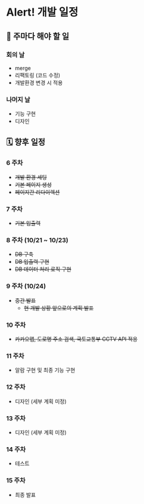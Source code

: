 # Alert! 개발 일정

## 🔧 주마다 해야 할 일

### 회의 날

- merge
- 리팩토링 (코드 수정)
- 개발환경 변경 시 적용

### 나머지 날

- 기능 구현
- 디자인

## 🗓 향후 일정

### 6 주차

- ~~개발 환경 세팅~~
- ~~기본 페이지 생성~~
- ~~페이지간 리다이렉션~~

### 7 주차

- ~~기본 입출력~~

### 8 주차 (10/21 ~ 10/23)

- ~~DB 구축~~
- ~~DB 입출력 구현~~
- ~~DB 데이터 처리 로직 구현~~

### 9 주차 (10/24)

- ~~중간 발표~~ 
  - ~~현 개발 상황 앞으로의 계획 발표~~

### 10 주차

- ~~카카오맵, 도로명 주소 검색, 국토교통부 CCTV API 적용~~

### 11 주차

- 알람 구현 및 최종 기능 구현

### 12 주차

- 디자인 (세부 계획 미정)

### 13 주차

- 디자인 (세부 계획 미정)

### 14 주차

- 테스트

### 15 주차

- 최종 발표

